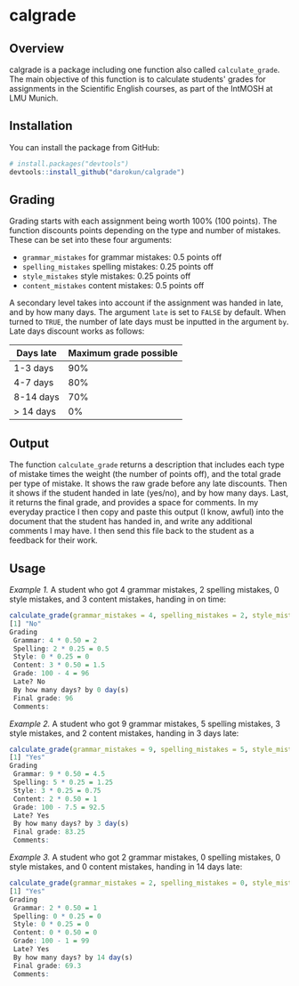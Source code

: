 # calgrade

## Overview
calgrade is a package including one function also called `calculate_grade`. The main objective of this function is to calculate students' grades for assignments in the Scientific English courses, as part of the IntMOSH at LMU Munich.

## Installation
You can install the package from GitHub:
```r
# install.packages("devtools")
devtools::install_github("darokun/calgrade")
```

## Grading
Grading starts with each assignment being worth 100% (100 points). The function discounts points depending on the type and number of mistakes. These can be set into these four arguments:
* `grammar_mistakes` for grammar mistakes: 0.5 points off
* `spelling_mistakes` spelling mistakes: 0.25 points off
* `style_mistakes` style mistakes: 0.25 points off
* `content_mistakes` content mistakes: 0.5 points off

A secondary level takes into account if the assignment was handed in late, and by how many days. The argument `late` is set to `FALSE` by default. When turned to `TRUE`, the number of late days must be inputted in the argument `by`. Late days discount works as follows:

| Days late | Maximum grade possible |
|-----------|------------------------|
| 1-3 days  | 90%                    |
| 4-7 days  | 80%                    |
| 8-14 days | 70%                    |
| > 14 days | 0%                     |

## Output
The function `calculate_grade` returns a description that includes each type of mistake times the weight (the number of points off), and the total grade per type of mistake. It shows the raw grade before any late discounts. Then it shows if the student handed in late (yes/no), and by how many days. Last, it returns the final grade, and provides a space for comments.
In my everyday practice I then copy and paste this output (I know, awful) into the document that the student has handed in, and write any additional comments I may have. I then send this file back to the student as a feedback for their work.
 
## Usage
*Example 1.* A student who got 4 grammar mistakes, 2 spelling mistakes, 0 style mistakes, and 3 content mistakes, handing in on time:
```r
calculate_grade(grammar_mistakes = 4, spelling_mistakes = 2, style_mistakes = 0, content_mistakes = 3, late = FALSE)
[1] "No"
Grading 
 Grammar: 4 * 0.50 = 2 
 Spelling: 2 * 0.25 = 0.5 
 Style: 0 * 0.25 = 0 
 Content: 3 * 0.50 = 1.5 
 Grade: 100 - 4 = 96 
 Late? No 
 By how many days? by 0 day(s) 
 Final grade: 96 
 Comments:
```

*Example 2.* A student who got 9 grammar mistakes, 5 spelling mistakes, 3 style mistakes, and 2 content mistakes, handing in 3 days late:
```r
calculate_grade(grammar_mistakes = 9, spelling_mistakes = 5, style_mistakes = 3, content_mistakes = 2, late = TRUE, by = 3)
[1] "Yes"
Grading 
 Grammar: 9 * 0.50 = 4.5 
 Spelling: 5 * 0.25 = 1.25 
 Style: 3 * 0.25 = 0.75 
 Content: 2 * 0.50 = 1 
 Grade: 100 - 7.5 = 92.5 
 Late? Yes 
 By how many days? by 3 day(s) 
 Final grade: 83.25 
 Comments:
```

*Example 3.* A student who got 2 grammar mistakes, 0 spelling mistakes, 0 style mistakes, and 0 content mistakes, handing in 14 days late:
```r
calculate_grade(grammar_mistakes = 2, spelling_mistakes = 0, style_mistakes = 0, content_mistakes = 0, late = TRUE, by = 14)
[1] "Yes"
Grading 
 Grammar: 2 * 0.50 = 1 
 Spelling: 0 * 0.25 = 0 
 Style: 0 * 0.25 = 0 
 Content: 0 * 0.50 = 0 
 Grade: 100 - 1 = 99 
 Late? Yes 
 By how many days? by 14 day(s) 
 Final grade: 69.3 
 Comments:
 ```

